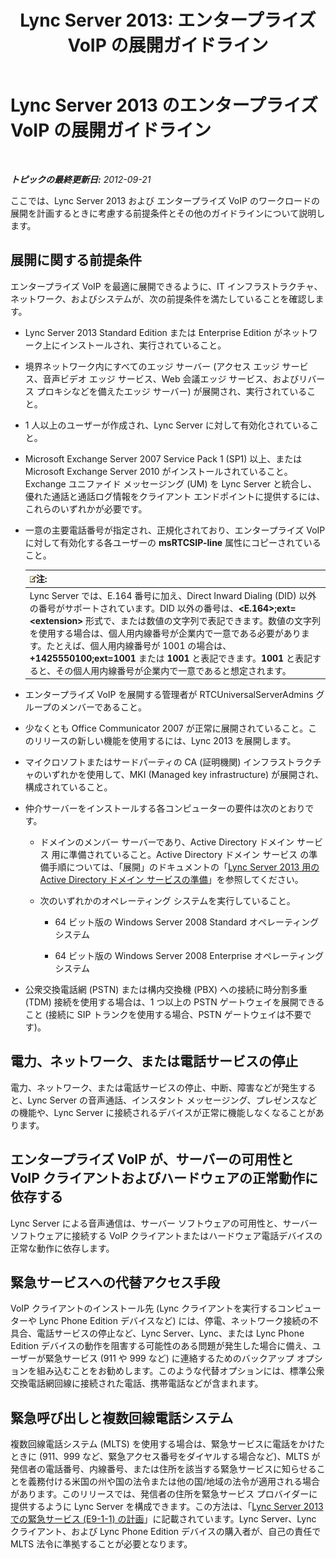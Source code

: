 ﻿---
title: 'Lync Server 2013: エンタープライズ VoIP の展開ガイドライン'
TOCTitle: エンタープライズ VoIP の展開ガイドライン
ms:assetid: 8985bd93-7613-4cef-9c89-51df6049ed9b
ms:mtpsurl: https://technet.microsoft.com/ja-jp/library/Gg398694(v=OCS.15)
ms:contentKeyID: 48272806
ms.date: 05/19/2016
mtps_version: v=OCS.15
ms.translationtype: HT
---

# Lync Server 2013 のエンタープライズ VoIP の展開ガイドライン

 

_**トピックの最終更新日:** 2012-09-21_

ここでは、Lync Server 2013 および エンタープライズ VoIP のワークロードの展開を計画するときに考慮する前提条件とその他のガイドラインについて説明します。

## 展開に関する前提条件

エンタープライズ VoIP を最適に展開できるように、IT インフラストラクチャ、ネットワーク、およびシステムが、次の前提条件を満たしていることを確認します。

  - Lync Server 2013 Standard Edition または Enterprise Edition がネットワーク上にインストールされ、実行されていること。

  - 境界ネットワーク内にすべてのエッジ サーバー (アクセス エッジ サービス、音声ビデオ エッジ サービス、Web 会議エッジ サービス、およびリバース プロキシなどを備えたエッジ サーバー) が展開され、実行されていること。

  - 1 人以上のユーザーが作成され、Lync Server に対して有効化されていること。

  - Microsoft Exchange Server 2007 Service Pack 1 (SP1) 以上、または Microsoft Exchange Server 2010 がインストールされていること。Exchange ユニファイド メッセージング (UM) を Lync Server と統合し、優れた通話と通話ログ情報をクライアント エンドポイントに提供するには、これらのいずれかが必要です。

  - 一意の主要電話番号が指定され、正規化されており、エンタープライズ VoIP に対して有効化する各ユーザーの **msRTCSIP-line** 属性にコピーされていること。
    
    <table>
    <thead>
    <tr class="header">
    <th><img src="images/Gg412781.note(OCS.15).gif" title="note" alt="note" />注:</th>
    </tr>
    </thead>
    <tbody>
    <tr class="odd">
    <td>Lync Server では、E.164 番号に加え、Direct Inward Dialing (DID) 以外の番号がサポートされています。DID 以外の番号は、<strong>&lt;E.164&gt;;ext=&lt;extension&gt;</strong> 形式で、または数値の文字列で表記できます。数値の文字列を使用する場合は、個人用内線番号が企業内で一意である必要があります。たとえば、個人用内線番号が 1001 の場合は、<strong>+1425550100;ext=1001</strong> または <strong>1001</strong> と表記できます。<strong>1001</strong> と表記すると、その個人用内線番号が企業内で一意であると想定されます。</td>
    </tr>
    </tbody>
    </table>


  - エンタープライズ VoIP を展開する管理者が RTCUniversalServerAdmins グループのメンバーであること。

  - 少なくとも Office Communicator 2007 が正常に展開されていること。このリリースの新しい機能を使用するには、Lync 2013 を展開します。

  - マイクロソフトまたはサードパーティの CA (証明機関) インフラストラクチャのいずれかを使用して、MKI (Managed key infrastructure) が展開され、構成されていること。

  - 仲介サーバーをインストールする各コンピューターの要件は次のとおりです。
    
      - ドメインのメンバー サーバーであり、Active Directory ドメイン サービス 用に準備されていること。Active Directory ドメイン サービス の準備手順については、「展開」のドキュメントの「[Lync Server 2013 用の Active Directory ドメイン サービスの準備](lync-server-2013-preparing-active-directory-domain-services.md)」を参照してください。
    
      - 次のいずれかのオペレーティング システムを実行していること。
        
          -   
            64 ビット版の Windows Server 2008 Standard オペレーティング システム
        
          -   
            64 ビット版の Windows Server 2008 Enterprise オペレーティング システム

  - 公衆交換電話網 (PSTN) または構内交換機 (PBX) への接続に時分割多重 (TDM) 接続を使用する場合は、1 つ以上の PSTN ゲートウェイを展開できること (接続に SIP トランクを使用する場合、PSTN ゲートウェイは不要です)。

## 電力、ネットワーク、または電話サービスの停止

電力、ネットワーク、または電話サービスの停止、中断、障害などが発生すると、Lync Server の音声通話、インスタント メッセージング、プレゼンスなどの機能や、Lync Server に接続されるデバイスが正常に機能しなくなることがあります。

## エンタープライズ VoIP が、サーバーの可用性と VoIP クライアントおよびハードウェアの正常動作に依存する

Lync Server による音声通信は、サーバー ソフトウェアの可用性と、サーバー ソフトウェアに接続する VoIP クライアントまたはハードウェア電話デバイスの正常な動作に依存します。

## 緊急サービスへの代替アクセス手段

VoIP クライアントのインストール先 (Lync クライアントを実行するコンピューターや Lync Phone Edition デバイスなど) には、停電、ネットワーク接続の不具合、電話サービスの停止など、Lync Server、Lync、または Lync Phone Edition デバイスの動作を阻害する可能性のある問題が発生した場合に備え、ユーザーが緊急サービス (911 や 999 など) に連絡するためのバックアップ オプションを組み込むことをお勧めします。このような代替オプションには、標準公衆交換電話網回線に接続された電話、携帯電話などが含まれます。

## 緊急呼び出しと複数回線電話システム

複数回線電話システム (MLTS) を使用する場合は、緊急サービスに電話をかけたときに (911、999 など、緊急アクセス番号をダイヤルする場合など)、MLTS が発信者の電話番号、内線番号、または住所を該当する緊急サービスに知らせることを義務付ける米国の州や国の法令または他の国/地域の法令が適用される場合があります。このリリースでは、発信者の住所を緊急サービス プロバイダーに提供するように Lync Server を構成できます。この方法は、「[Lync Server 2013 での緊急サービス (E9-1-1) の計画](lync-server-2013-planning-for-emergency-services-e9-1-1.md)」に記載されています。Lync Server、Lync クライアント、および Lync Phone Edition デバイスの購入者が、自己の責任で MLTS 法令に準拠することが必要となります。

